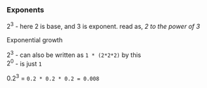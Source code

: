 ### Exponents

$2^3$ - here 2 is base, and 3 is exponent. read as, *2 to the power of 3*

Exponential growth

$2^3$ - can also be written as `1 * (2*2*2)` by this </br>
$2^0$ - is just `1` 

$0.2^3$ = `0.2 * 0.2 * 0.2 = 0.008`
